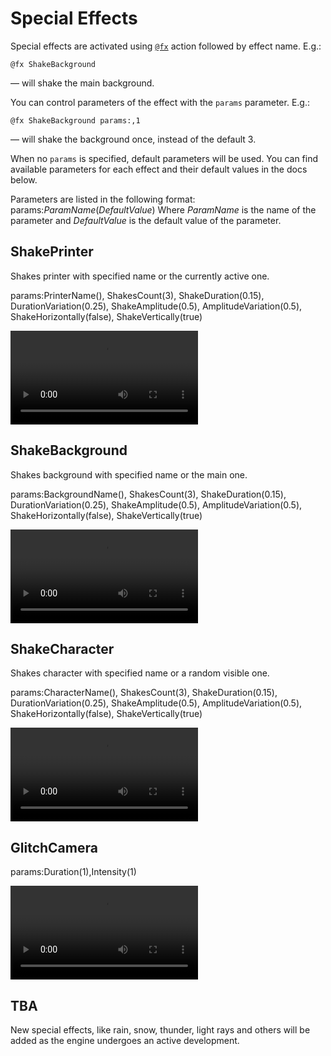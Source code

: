 ﻿# Special Effects

Special effects are activated using [`@fx`](/api/#fx) action followed by effect name. E.g.:

```
@fx ShakeBackground
```
— will shake the main background.

You can control parameters of the effect with the `params` parameter. E.g.:

```
@fx ShakeBackground params:,1
```
— will shake the background once, instead of the default 3.

When no `params` is specified, default parameters will be used. You can find available parameters for each effect and their default values in the docs below.

Parameters are listed in the following format: params:*ParamName*(*DefaultValue*) Where *ParamName* is the name of the parameter and *DefaultValue* is the default value of the parameter.

## ShakePrinter

Shakes printer with specified name or the currently active one.

params:PrinterName(), ShakesCount(3), ShakeDuration(0.15), DurationVariation(0.25), ShakeAmplitude(0.5), AmplitudeVariation(0.5), ShakeHorizontally(false), ShakeVertically(true)

<video class="video" loop autoplay><source src="https://i.gyazo.com/f61fc35e318cce1949b00e5fe2448a80.mp4" type="video/mp4"></video>

## ShakeBackground

Shakes background with specified name or the  main one.

params:BackgroundName(), ShakesCount(3), ShakeDuration(0.15), DurationVariation(0.25), ShakeAmplitude(0.5), AmplitudeVariation(0.5), ShakeHorizontally(false), ShakeVertically(true)

<video class="video" loop autoplay><source src="https://i.gyazo.com/fcf1153a0ad3d9a153908206211f5f5f.mp4" type="video/mp4"></video>

## ShakeCharacter

Shakes character with specified name or a random visible one.

params:CharacterName(), ShakesCount(3), ShakeDuration(0.15), DurationVariation(0.25), ShakeAmplitude(0.5), AmplitudeVariation(0.5), ShakeHorizontally(false), ShakeVertically(true)

<video class="video" loop autoplay><source src="https://i.gyazo.com/6001d3cfbee855c8a783d10e4a784042.mp4" type="video/mp4"></video>


## GlitchCamera

params:Duration(1),Intensity(1)

<video class="video" loop autoplay><source src="https://i.gyazo.com/94cb6db25c17956473db4de149281df5.mp4" type="video/mp4"></video>

## TBA

New special effects, like rain, snow, thunder, light rays and others will be added as the engine undergoes an active development.